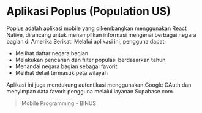 # Aplikasi Poplus (Population US)


Poplus adalah aplikasi mobile yang dikembangkan menggunakan React Native, dirancang untuk menampilkan informasi mengenai berbagai negara bagian di Amerika Serikat. Melalui aplikasi ini, pengguna dapat:
- Melihat daftar negara bagian
- Melakukan pencarian dan filter populasi berdasarkan tahun
- Menandai negara bagian sebagai favorit
- Melihat detail termasuk peta wilayah

Aplikasi ini juga mendukung autentikasi menggunakan Google OAuth dan menyimpan data favorit pengguna melalui layanan Supabase.com.

> Mobile Programming - BINUS
